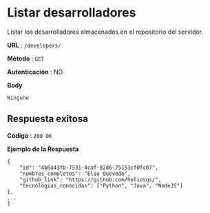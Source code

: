 # Listar desarrolladores

Listar los desarrolladores almacenados en el repositorio del servidor.

**URL** : `/developers/`

**Método** : `GET`

**Autenticación** : NO

**Body**

```
Ninguno
```

## Respuesta exitosa

**Código** : `200 OK`

**Ejemplo de la Respuesta**

```json[
{
    "id": "4b6a43fb-7531-4caf-82d6-75153cf0fc07",
    "nombres_completos": "Elio Quevedo",
    "github_link": "https://github.com/heliosqs/",
    "tecnologias_conocidas": ["Python", "Java", "NodeJS"]
},
...
]
```